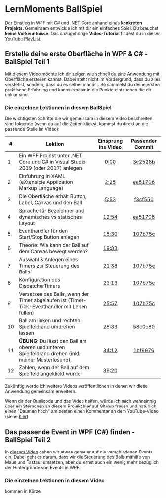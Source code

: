 # LernMoments BallSpiel
Der Einstieg in WPF mit C# und .NET Core anhand eines **konkreten Projekts**. Gemeinsam entwickle ich mit dir ein einfaches Spiel. Du brauchst **keine Vorkenntnisse**. Das dazugehörige **Video-Tutorial** findest du in dieser [YouTube PlayList](https://www.youtube.com/playlist?list=PLP2TrPpx5VNk2g07AKxyIGdsUJNA95CDt).

## Erstelle deine erste Oberfläche in WPF & C# - BallSpiel Teil 1
Mit [diesem Video](https://www.youtube.com/watch?v=ugji-_yWoRk&list=PLP2TrPpx5VNk2g07AKxyIGdsUJNA95CDt) möchte ich dir zeigen wie schnell du eine Anwendung mit Oberfläche erstellen kannst. Dabei steht nicht im Vordergrund, dass du alles verstehst, sondern, dass du es selber machst. So sammelst du deine ersten praktische Erfahrung und kannst später in die Punkte eintauchen die dir unklar sind.

### Die einzelnen Lektionen in diesem BallSpiel
Die wichtigsten Schritte die wir gemeinsam in diesem Video beschreiten sind folgende (wenn du auf die Zeiten klickst, kommst du direkt an die passende Stelle im Video):

|#|Lektion|Einsprung ins Video|Passender Commit|
|---|---|:---:|:---:|
|1|Ein WPF Projekt unter .NET Core und C# in Visual Studio 2019 (oder 2017) anlegen|[0:00](https://youtu.be/ugji-_yWoRk)|[3c2528b](https://github.com/LernMoment/ballspiel/commit/3c2528be37fd72d7fd708aa8dea0b598246f281f)|
|2|Einführung in XAML (eXtensible Application Markup Language)|[2:25](https://youtu.be/ugji-_yWoRk?t=145)|[ea51706](https://github.com/LernMoment/ballspiel/commit/ea51706de9a81bf7756801429262ecc06e0bc08e)|
|3|Die Oberfläche erhält Button, Label, Canvas und den Ball|[5:53](https://youtu.be/ugji-_yWoRk?t=353)|[f3cf550](https://github.com/LernMoment/ballspiel/commit/f3cf55096c402d522684accd0d94affebebfe986)|
|4|Sprache für Bezeichner und dynamisches vs statisches Layout|[12:54](https://youtu.be/ugji-_yWoRk?t=774)|[ea51706](https://github.com/LernMoment/ballspiel/commit/ea51706de9a81bf7756801429262ecc06e0bc08e)|
|5|Eventhandler für den Start/Stop Button anlegen|[15:30](https://youtu.be/ugji-_yWoRk?t=930)|[107b75c](https://github.com/LernMoment/ballspiel/commit/107b75c3edd9d6400a235a95f27f94f9ed8aa100)|
|6|Theorie: Wie kann der Ball auf dem Canvas bewegt werden?|[19:33](https://youtu.be/ugji-_yWoRk?t=1173)||
|7|Auswahl & Anlegen eines Timers zur Steuerung des Balls|[21:38](https://youtu.be/ugji-_yWoRk?t=1298)|[107b75c](https://github.com/LernMoment/ballspiel/commit/107b75c3edd9d6400a235a95f27f94f9ed8aa100)|
|8|Konfiguration des DispatcherTimers|[23:13](https://youtu.be/ugji-_yWoRk?t=1393)|[107b75c](https://github.com/LernMoment/ballspiel/commit/107b75c3edd9d6400a235a95f27f94f9ed8aa100)|
|9|Versetzen des Balls, wenn der Timer abgelaufen ist (Timer-Tick-Eventhandler mit Leben füllen)|[25:57](https://youtu.be/ugji-_yWoRk?t=1557)|[107b75c](https://github.com/LernMoment/ballspiel/commit/107b75c3edd9d6400a235a95f27f94f9ed8aa100)|
|10|Ball am linken und rechten Spielfeldrand umdrehen lassen|[28:33](https://youtu.be/ugji-_yWoRk?t=1713)|[58c0c80](https://github.com/LernMoment/ballspiel/commit/58c0c805906f994cc597f096e75316da5e0d936a)
|11|**ÜBUNG:** Du lässt den Ball am oberen und unteren Spielfeldrand drehen (inkl. meiner Musterlösung).|[34:12](https://youtu.be/ugji-_yWoRk?t=2052)|[1bf9976](https://github.com/LernMoment/ballspiel/commit/1bf9976978446391edce2f6dcc5b53f544f5ee90)|
|12|Zählen, wenn der Ball auf dem Spielfeld angeklickt wurde|[39:20](https://youtu.be/ugji-_yWoRk?t=2360)||

Zukünftig werde ich weitere Videos veröffentlichen in denen wir diese Anwendung gemeinsam erweitern.

Wenn dir der Quellcode und das Video helfen, würde ich mich wahnsinnig über ein Sternchen an diesem Projekt hier auf GitHub freuen und natürlich einen "Daumen hoch" am besten einen Kommentar an dem YouTube-Video (siehe [hier](https://youtu.be/ugji-_yWoRk))

## Das passende Event in WPF (C#) finden - BallSpiel Teil 2
In [diesem Video](https://www.youtube.com/watch?v=L99fv0Gzx4Y&list=PLP2TrPpx5VNk2g07AKxyIGdsUJNA95CDt) gehen wir etwas genauer auf die verschiedenen Events ein. Dabei geht es darum, dass wir die Steuerung des Balls mithilfe von Maus und Tastaur umsetzen, aber du lernst auch ein wenig mehr bezüglich der Hintergründe von Events in WPF.

### Die einzelnen Lektionen in diesem Video
kommen in Kürze!
